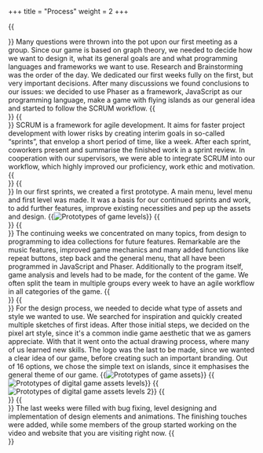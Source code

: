+++
title = "Process"
weight = 2
+++

{{<section title="Research">}}
Many questions were thrown into the pot upon our first meeting as a group. Since our game is based on graph theory, we needed to decide how we want to design it, what its general goals are and what programming languages and frameworks we want to use. Research and Brainstorming was the order of the day. We dedicated our first weeks fully on the first, but very important decisions. After many discussions we found conclusions to our issues: we decided to use Phaser as a framework, JavaScript as our programming language, make a game with flying islands as our general idea and started to follow the SCRUM workflow.
{{</section>}}
{{<section title="SCRUM">}}
SCRUM is a framework for agile development. It aims for faster project development with lower risks by creating interim goals in so-called “sprints”, that envelop a short period of time, like a week. After each sprint, coworkers present and summarise the finished work in a sprint review.
In cooperation with our supervisors, we were able to integrate SCRUM into our workflow, which highly improved our proficiency, work ethic and motivation.
{{</section>}}
{{<section title="Prototyping">}}
In our first sprints, we created a first prototype. A main menu, level menu and first level was made. It was a basis for our continued sprints and work, to add further features, improve existing necessities and pep up the assets and design.
{{<image src="protolevels.png" alt="Prototypes of game levels" caption="First game levels on paper">}}
{{</section>}}
{{<section title="Developement">}}
The continuing weeks we concentrated on many topics, from design to programming to idea collections for future features.
Remarkable are the music features, improved game mechanics and many added functions like repeat buttons, step back and the general menu, that all have been programmed in JavaScript and Phaser. Additionally to the program itself, game analysis and levels had to be made, for the content of the game. We often split the team in multiple groups every week to have an agile workflow in all categories of the game.
{{</section>}}
{{<section title="Designing">}}
For the design process, we needed to decide what type of assets and style we wanted to use. We searched for inspiration and quickly created multiple sketches of first ideas. After those initial steps, we decided on the pixel art style, since it's a common indie game aesthetic that we as gamers appreciate. With that it went onto the actual drawing process, where many of us learned new skills.
The logo was the last to be made, since we wanted a clear idea of our game, before creating such an important branding. Out of 16 options, we chose the simple text on islands, since it emphasises the general theme of our game.
{{<image src="prototypes.png" alt="Prototypes of game assets" caption="Scetches of islands and connections between them">}}
{{<image src="assetsproto.png" alt="Prototypes of digital game assets levels" caption="Prototypes of islands in different styles">}}
{{<image src="assetsproto2.png" alt="Prototypes of digital game assets levels 2" caption="Final version of islands">}}
{{</section>}}
{{<section title="Final Touches">}}
The last weeks were filled with bug fixing, level designing and implementation of design elements and animations. The finishing touches were added, while some members of the group started working on the video and website that you are visiting right now.
{{</section>}}
